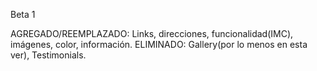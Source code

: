 Beta 1

AGREGADO/REEMPLAZADO: Links, direcciones, funcionalidad(IMC), imágenes, color, información.
ELIMINADO: Gallery(por lo menos en esta ver), Testimonials.
